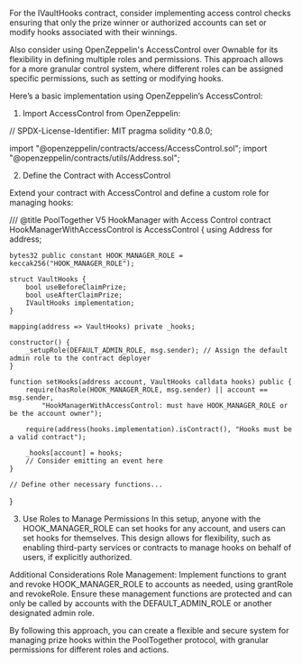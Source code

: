 For the IVaultHooks contract, consider implementing access control checks ensuring that only the prize winner or authorized accounts can set or modify hooks associated with their winnings.

Also consider using OpenZeppelin's AccessControl over Ownable for its flexibility in defining multiple roles and permissions. This approach allows for a more granular control system, where different roles can be assigned specific permissions, such as setting or modifying hooks.

Here’s a basic implementation using OpenZeppelin’s AccessControl:


1. Import AccessControl from OpenZeppelin:

// SPDX-License-Identifier: MIT
pragma solidity ^0.8.0;

import "@openzeppelin/contracts/access/AccessControl.sol";
import "@openzeppelin/contracts/utils/Address.sol";


2. Define the Contract with AccessControl

Extend your contract with AccessControl and define a custom role for managing hooks:

/// @title PoolTogether V5 HookManager with Access Control
contract HookManagerWithAccessControl is AccessControl {
    using Address for address;

    bytes32 public constant HOOK_MANAGER_ROLE = keccak256("HOOK_MANAGER_ROLE");

    struct VaultHooks {
        bool useBeforeClaimPrize;
        bool useAfterClaimPrize;
        IVaultHooks implementation;
    }

    mapping(address => VaultHooks) private _hooks;

    constructor() {
        _setupRole(DEFAULT_ADMIN_ROLE, msg.sender); // Assign the default admin role to the contract deployer
    }

    function setHooks(address account, VaultHooks calldata hooks) public {
        require(hasRole(HOOK_MANAGER_ROLE, msg.sender) || account == msg.sender,
            "HookManagerWithAccessControl: must have HOOK_MANAGER_ROLE or be the account owner");

        require(address(hooks.implementation).isContract(), "Hooks must be a valid contract");

        _hooks[account] = hooks;
        // Consider emitting an event here
    }

    // Define other necessary functions...
}

3. Use Roles to Manage Permissions
In this setup, anyone with the HOOK_MANAGER_ROLE can set hooks for any account, and users can set hooks for themselves. This design allows for flexibility, such as enabling third-party services or contracts to manage hooks on behalf of users, if explicitly authorized.

Additional Considerations
Role Management: Implement functions to grant and revoke HOOK_MANAGER_ROLE to accounts as needed, using grantRole and revokeRole. Ensure these management functions are protected and can only be called by accounts with the DEFAULT_ADMIN_ROLE or another designated admin role.

By following this approach, you can create a flexible and secure system for managing prize hooks within the PoolTogether protocol, with granular permissions for different roles and actions. 